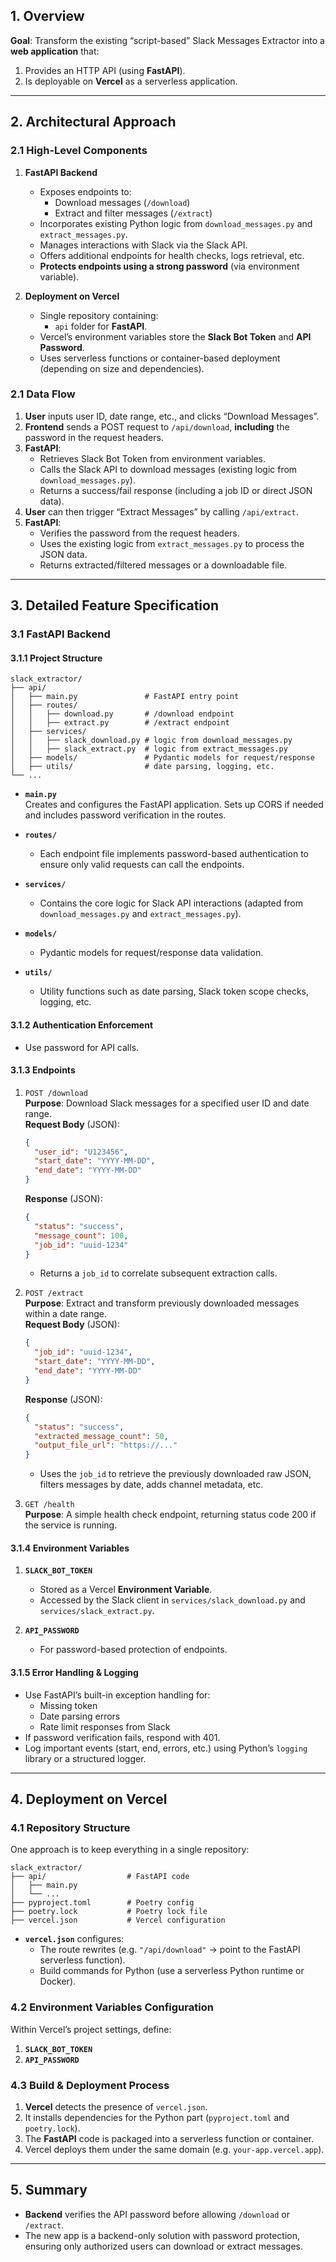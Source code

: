 ## 1. Overview

**Goal**: Transform the existing “script-based” Slack Messages Extractor into a **web application** that:
1. Provides an HTTP API (using **FastAPI**).
2. Is deployable on **Vercel** as a serverless application.

---

## 2. Architectural Approach

### 2.1 High-Level Components

1. **FastAPI Backend**  
   - Exposes endpoints to:
     - Download messages (`/download`)  
     - Extract and filter messages (`/extract`)
   - Incorporates existing Python logic from `download_messages.py` and `extract_messages.py`.
   - Manages interactions with Slack via the Slack API.
   - Offers additional endpoints for health checks, logs retrieval, etc.
   - **Protects endpoints using a strong password** (via environment variable).

2. **Deployment on Vercel**  
   - Single repository containing:
     - `api` folder for **FastAPI**.
   - Vercel’s environment variables store the **Slack Bot Token** and **API Password**.
   - Uses serverless functions or container-based deployment (depending on size and dependencies).

### 2.1 Data Flow

1. **User** inputs user ID, date range, etc., and clicks “Download Messages”.
2. **Frontend** sends a POST request to `/api/download`, **including** the password in the request headers.
3. **FastAPI**:
   - Retrieves Slack Bot Token from environment variables.
   - Calls the Slack API to download messages (existing logic from `download_messages.py`).
   - Returns a success/fail response (including a job ID or direct JSON data).
4. **User** can then trigger “Extract Messages” by calling `/api/extract`.
5. **FastAPI**:
   - Verifies the password from the request headers.
   - Uses the existing logic from `extract_messages.py` to process the JSON data.
   - Returns extracted/filtered messages or a downloadable file.

---

## 3. Detailed Feature Specification

### 3.1 FastAPI Backend

#### 3.1.1 Project Structure

```
slack_extractor/
├── api/
│   ├── main.py               # FastAPI entry point
│   ├── routes/
│   │   ├── download.py       # /download endpoint
│   │   ├── extract.py        # /extract endpoint
│   ├── services/
│   │   ├── slack_download.py # logic from download_messages.py
│   │   ├── slack_extract.py  # logic from extract_messages.py
│   ├── models/               # Pydantic models for request/response
│   ├── utils/                # date parsing, logging, etc.
└── ...
```

- **`main.py`**  
  Creates and configures the FastAPI application. Sets up CORS if needed and includes password verification in the routes.

- **`routes/`**  
  - Each endpoint file implements password-based authentication to ensure only valid requests can call the endpoints.

- **`services/`**  
  - Contains the core logic for Slack API interactions (adapted from `download_messages.py` and `extract_messages.py`).  

- **`models/`**  
  - Pydantic models for request/response data validation.

- **`utils/`**  
  - Utility functions such as date parsing, Slack token scope checks, logging, etc.

#### 3.1.2 Authentication Enforcement

- Use password for API calls.

#### 3.1.3 Endpoints

1. `POST /download`  
   **Purpose**: Download Slack messages for a specified user ID and date range.  
   **Request Body** (JSON):
   ```json
   {
     "user_id": "U123456",
     "start_date": "YYYY-MM-DD",
     "end_date": "YYYY-MM-DD"
   }
   ```
   **Response** (JSON):
   ```json
   {
     "status": "success",
     "message_count": 100,
     "job_id": "uuid-1234"
   }
   ```
   - Returns a `job_id` to correlate subsequent extraction calls.

2. `POST /extract`  
   **Purpose**: Extract and transform previously downloaded messages within a date range.  
   **Request Body** (JSON):
   ```json
   {
     "job_id": "uuid-1234",
     "start_date": "YYYY-MM-DD",
     "end_date": "YYYY-MM-DD"
   }
   ```
   **Response** (JSON):
   ```json
   {
     "status": "success",
     "extracted_message_count": 50,
     "output_file_url": "https://..."
   }
   ```
   - Uses the `job_id` to retrieve the previously downloaded raw JSON, filters messages by date, adds channel metadata, etc.

3. `GET /health`  
   **Purpose**: A simple health check endpoint, returning status code 200 if the service is running.

#### 3.1.4 Environment Variables

1. **`SLACK_BOT_TOKEN`**  
   - Stored as a Vercel **Environment Variable**.  
   - Accessed by the Slack client in `services/slack_download.py` and `services/slack_extract.py`.

2. **`API_PASSWORD`**  
   - For password-based protection of endpoints.

#### 3.1.5 Error Handling & Logging

- Use FastAPI’s built-in exception handling for:
  - Missing token
  - Date parsing errors
  - Rate limit responses from Slack 
- If password verification fails, respond with 401.
- Log important events (start, end, errors, etc.) using Python’s `logging` library or a structured logger.

---

## 4. Deployment on Vercel

### 4.1 Repository Structure

One approach is to keep everything in a single repository:

```
slack_extractor/
├── api/                  # FastAPI code
│   ├── main.py
│   └── ...
├── pyproject.toml        # Poetry config
├── poetry.lock           # Poetry lock file
├── vercel.json           # Vercel configuration
```

- **`vercel.json`** configures:
  - The route rewrites (e.g. `"/api/download"` -> point to the FastAPI serverless function).
  - Build commands for Python (use a serverless Python runtime or Docker).

### 4.2 Environment Variables Configuration

Within Vercel’s project settings, define:

1. **`SLACK_BOT_TOKEN`**  
2. **`API_PASSWORD`**  

### 4.3 Build & Deployment Process

1. **Vercel** detects the presence of `vercel.json`. 
2. It installs dependencies for the Python part (`pyproject.toml` and `poetry.lock`).
3. The **FastAPI** code is packaged into a serverless function or container.  
4. Vercel deploys them under the same domain (e.g. `your-app.vercel.app`).

---

## 5. Summary
- **Backend** verifies the API password before allowing `/download` or `/extract`.
- The new app is a backend-only solution with password protection, ensuring only authorized users can download or extract messages.
